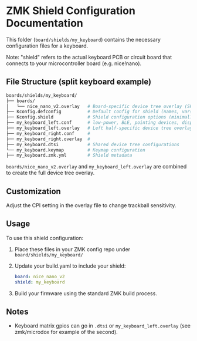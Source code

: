 # ZMK Shield Configuration Documentation

This folder (`board/shields/my_keyboard`) contains the necessary configuration files for a keyboard.

Note: "shield" refers to the actual keyboard PCB or circuit board that connects to your microcontroller board (e.g. nice!nano).

## File Structure (split keyboard example)

```sh
boards/shields/my_keyboard/
├── boards/
│   └── nice_nano_v2.overlay   # Board-specific device tree overlay (SPI, trackball)
├── Kconfig.defconfig          # Default config for shield (names, vars, etc.)
├── Kconfig.shield             # Shield configuration options (minimal?)
├── my_keyboard_left.conf      # low-power, BLE, pointing devices, display, etc.
├── my_keyboard_left.overlay   # Left half-specific device tree overlay
├── my_keyboard_right.conf     # 
├── my_keyboard_right.overlay  #
├── my_keyboard.dtsi           # Shared device tree configurations
└── my_keyboard.keymap         # Keymap configuration
├── my_keyboard.zmk.yml        # Shield metadata
```

`boards/nice_nano_v2.overlay` and `my_keyboard_left.overlay` are combined to create the full device tree overlay.

## Customization

Adjust the CPI setting in the overlay file to change trackball sensitivity.

## Usage

To use this shield configuration:

1. Place these files in your ZMK config repo under `board/shields/my_keyboard/`
2. Update your build.yaml to include your shield:

   ```yaml
   board: nice_nano_v2
   shield: my_keyboard
   ```

3. Build your firmware using the standard ZMK build process.

## Notes

- Keyboard matrix gpios can go in `.dtsi` or `my_keyboard_left.overlay` (see zmk/microdox for example of the second).
